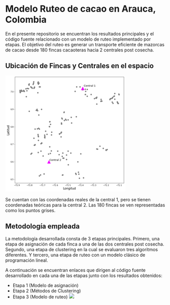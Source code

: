 # Modelo Ruteo de cacao en Arauca, Colombia
En el presente repositorio se encuentran los resultados principales y el código fuente relacionado con un modelo de ruteo implementado por etapas. El objetivo del ruteo es generar un transporte eficiente de mazorcas de cacao desde 180 fincas cacaoteras hacia 2 centrales post cosecha.
## Ubicación de Fincas y Centrales en el espacio

![](ImDOC/UbFyC.png)

Se cuentan con las coordenadas reales de la central 1, pero se tienen coordenadas teóricas para la central 2. Las 180 fincas se ven representadas como los puntos grises.

## Metodología empleada
La metodología desarrollada consta de 3 etapas principales. Primero, una etapa de asignación de cada finca a una de las dos centrales post cosecha. Segundo, una etapa de clustering en la cual se evaluaron tres algoritmos diferentes. Y tercero, una etapa de ruteo con un modelo clásico de programación lineal.

A continuación se encuentran enlaces que dirigen al código fuente desarrollado en cada una de las etapas junto con los resultados obtenidos:
- Etapa 1 (Modelo de asignación)
- Etapa 2 (Métodos de Clustering)
- Etapa 3 (Modelo de ruteo)
![](ImDOC/Etapa1_Asignacion.ipynb)

